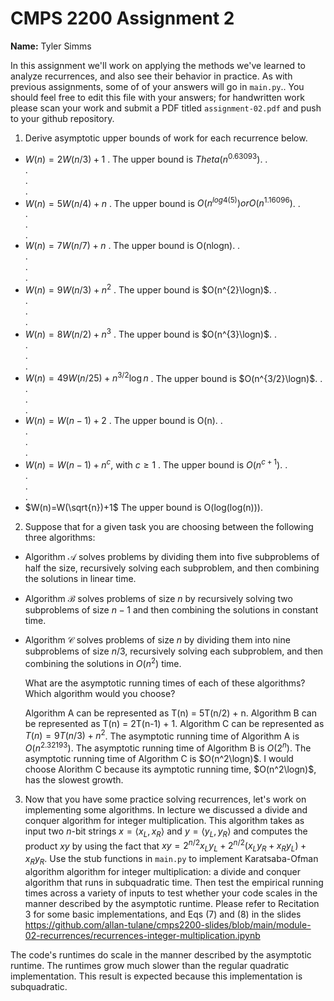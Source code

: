 # CMPS 2200 Assignment 2

**Name:** Tyler Simms

In this assignment we'll work on applying the methods we've learned to analyze recurrences, and also see their behavior
in practice. As with previous
assignments, some of of your answers will go in `main.py`.. You
should feel free to edit this file with your answers; for handwritten
work please scan your work and submit a PDF titled `assignment-02.pdf`
and push to your github repository.


1. Derive asymptotic upper bounds of work for each recurrence below.
  * $W(n)=2W(n/3)+1$
.  The upper bound is $Theta(n^0.63093)$. 
.  
.  
.  
.  
  * $W(n)=5W(n/4)+n$
.  The upper bound is $O(n^{log4(5)}) or O(n^1.16096)$.
.  
.  
.  
.  
  * $W(n)=7W(n/7)+n$
.  The upper bound is O(nlogn).
.  
.  
.  
.  
  * $W(n)=9W(n/3)+n^2$
.  The upper bound is $O(n^{2}\logn)$.
.  
.  
.  
.  
  * $W(n)=8W(n/2)+n^3$
.  The upper bound is $O(n^{3}\logn)$.
.  
.  
.  
.  
  * $W(n)=49W(n/25)+n^{3/2}\log n$
.  The upper bound is $O(n^{3/2}\logn)$.
.  
.  
.  
.  
  * $W(n)=W(n-1)+2$
.  The upper bound is O(n).
.  
.  
.  
.  
  * $W(n)= W(n-1)+n^c$, with $c\geq 1$
.  The upper bound is $O(n^{c+1})$.
.  
.  
.  
.  
  * $W(n)=W(\sqrt{n})+1$
    The upper bound is O(log(log(n))).


2. Suppose that for a given task you are choosing between the following three algorithms:

  * Algorithm $\mathcal{A}$ solves problems by dividing them into
      five subproblems of half the size, recursively solving each
      subproblem, and then combining the solutions in linear time.
    
  * Algorithm $\mathcal{B}$ solves problems of size $n$ by
      recursively solving two subproblems of size $n-1$ and then
      combining the solutions in constant time.
    
  * Algorithm $\mathcal{C}$ solves problems of size $n$ by dividing
      them into nine subproblems of size $n/3$, recursively solving
      each subproblem, and then combining the solutions in $O(n^2)$
      time.

    What are the asymptotic running times of each of these algorithms?
    Which algorithm would you choose?

    Algorithm A can be represented as T(n) = 5T(n/2) + n. Algorithm B can be represented as T(n) = 2T(n-1) + 1. Algorithm C can be represented as $T(n) = 9T(n/3) + n^2$. The asymptotic running time of Algorithm A is $O(n^2.32193)$. The asymptotic running time of Algorithm B is $O(2^n)$. The asymptotic running time of Algorithm C is $O(n^2\logn)$. I would choose Alorithm C because its aymptotic running time, $O(n^2\logn)$, has the slowest growth.


3. Now that you have some practice solving recurrences, let's work on
  implementing some algorithms. In lecture we discussed a divide and
  conquer algorithm for integer multiplication. This algorithm takes
  as input two $n$-bit strings $x = \langle x_L, x_R\rangle$ and
  $y=\langle y_L, y_R\rangle$ and computes the product $xy$ by using
  the fact that $xy = 2^{n/2}x_Ly_L + 2^{n/2}(x_Ly_R+x_Ry_L) +
  x_Ry_R.$ Use the
  stub functions in `main.py` to implement Karatsaba-Ofman algorithm algorithm for integer
  multiplication: a divide and conquer algorithm that runs in
  subquadratic time. Then test the empirical running times across a
  variety of inputs to test whether your code scales in the manner
  described by the asymptotic runtime. Please refer to Recitation 3 for some basic implementations, and Eqs (7) and (8) in the slides https://github.com/allan-tulane/cmps2200-slides/blob/main/module-02-recurrences/recurrences-integer-multiplication.ipynb

The code's runtimes do scale in the manner described by the asymptotic runtime. The runtimes grow much slower than the regular quadratic implementation. This result is expected because this implementation is subquadratic.
 
 


